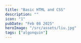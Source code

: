 ```yaml
---
title: "Basic HTML and CSS"
description: ""
icon: "1"
pubDate: "Feb 08 2025"
heroImage: "/src/assets/liu.jpg"
tags: ["algonquin"]
---
```


